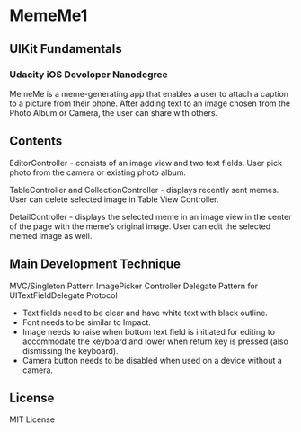 # MemeMe1
## UIKit Fundamentals
### Udacity iOS Devoloper Nanodegree

MemeMe is a meme-generating app that enables a user to attach a caption to a picture from their phone. After adding text to an image chosen from the Photo Album or Camera, the user can share with others.

## Contents
EditorController - consists of an image view and two text fields. User pick photo from the camera or existing photo album.

TableController and CollectionController - displays recently sent memes. User can delete selected image in Table View Controller.

DetailController - displays the selected meme in an image view in the center of the page with the meme’s original image. User can edit the selected memed image as well. 

## Main Development Technique
MVC/Singleton Pattern
ImagePicker Controller
Delegate Pattern for UITextFieldDelegate Protocol


* Text fields need to be clear and have white text with black outline.
* Font needs to be similar to Impact.
* Image needs to raise when bottom text field is initiated for editing to accommodate the keyboard and lower when return key
  is pressed (also dismissing the keyboard). 
* Camera button needs to be disabled when used on a device without a camera. 

## License
MIT License
